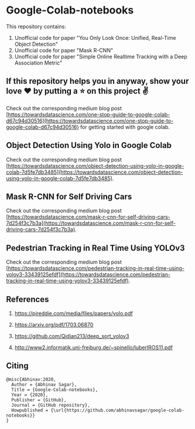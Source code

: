 # Google-Colab-notebooks

This repository contains:

1. Unofficial code for paper "You Only Look Once: Unified, Real-Time Object Detection"
2. Unofficial code for paper "Mask R-CNN"
3. Unofficial code for paper "Simple Online Realtime Tracking with a Deep Association Metric"

## If this repository helps you in anyway, show your love :heart: by putting a :star: on this project :v:

Check out the corresponding medium blog post [https://towardsdatascience.com/one-stop-guide-to-google-colab-d67c94d30516](https://towardsdatascience.com/one-stop-guide-to-google-colab-d67c94d30516) for getting started with google colab.

## Object Detection Using Yolo in Google Colab

Check out the corresponding medium blog post [https://towardsdatascience.com/object-detection-using-yolo-in-google-colab-7d5fe7db3485](https://towardsdatascience.com/object-detection-using-yolo-in-google-colab-7d5fe7db3485).

## Mask R-CNN for Self Driving Cars

Check out the corresponding medium blog post [https://towardsdatascience.com/mask-r-cnn-for-self-driving-cars-7d254f3c7b3a](https://towardsdatascience.com/mask-r-cnn-for-self-driving-cars-7d254f3c7b3a).

## Pedestrian Tracking in Real Time Using YOLOv3

Check out the corresponding medium blog post [https://towardsdatascience.com/pedestrian-tracking-in-real-time-using-yolov3-33439125efdf](https://towardsdatascience.com/pedestrian-tracking-in-real-time-using-yolov3-33439125efdf).

## References

1. https://pjreddie.com/media/files/papers/yolo.pdf

2. https://arxiv.org/pdf/1703.06870

3. https://github.com/Qidian213/deep_sort_yolov3

4. http://www2.informatik.uni-freiburg.de/~spinello/luberIROS11.pdf

## Citing

```
@misc{Abhinav:2020,
  Author = {Abhinav Sagar},
  Title = {Google-Colab-notebooks},
  Year = {2020},
  Publisher = {GitHub},
  Journal = {GitHub repository},
  Howpublished = {\url{https://github.com/abhinavsagar/google-colab-notebooks}}
}
```
